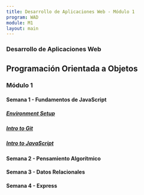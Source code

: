 ```yaml
---
title: Desarrollo de Aplicaciones Web - Módulo 1
program: WAD
module: M1
layout: main
---
```


### Desarrollo de Aplicaciones Web
## Programación Orientada a Objetos
### Módulo 1

#### Semana 1 - Fundamentos de JavaScript

##### [Environment Setup](/wad/m1/environment_setup)
##### [Intro to Git](/wad/m1/intro_to_git)
##### [Intro to JavaScript](/wad/m1/intro_to_javascript)

#### Semana 2 - Pensamiento Algorítmico
#### Semana 3 - Datos Relacionales
#### Semana 4 - Express
